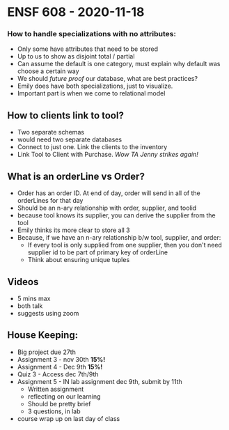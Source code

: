 # ENSF 608 - 2020-11-18

### How to handle specializations with no attributes: 
* Only some have attributes that need to be stored
* Up to us to show as disjoint total / partial 
* Can assume the default is one category, must explain why default was choose a certain way
* We should *future proof* our database, what are best practices?
* Emily does have both specializations, just to visualize. 
* Important part is when we come to relational model

## How to clients link to tool?
* Two separate schemas
* would need two separate databases
* Connect to just one. Link the clients to the inventory
* Link Tool to Client with Purchase. *Wow TA Jenny strikes again!*

## What is an orderLine vs Order?
* Order has an order ID. At end of day, order will send in all of the orderLines for that day
* Should be an n-ary relationship with order, supplier, and toolid
* because tool knows its supplier, you can derive the supplier from the tool
* Emily thinks its more clear to store all 3
* Because, if we have an n-ary relationship b/w tool, supplier, and order: 
    * If every tool is only supplied from one supplier, then you don't need supplier id to be part of primary key of orderLine
    * Think about ensuring unique tuples 


## Videos
* 5 mins max
* both talk
* suggests using zoom 

## House Keeping: 
* Big project due 27th
* Assignment 3 - nov 30th **15%!**
* Assignment 4 - Dec 9th **15%!**
* Quiz 3 - Access dec 7th/9th
* Assignment 5 - IN lab assignment dec 9th, submit by 11th
    * Written assignment
    * reflecting on our learning
    * Should be pretty brief 
    * 3 questions, in lab
* course wrap up on last day of class 